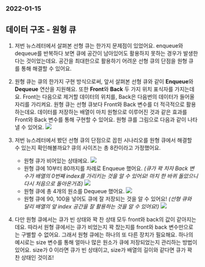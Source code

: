 ### 2022-01-15

## 데이터 구조 - 원형 큐
1. 저번 뉴스레터에서 살펴본 선형 큐는 한가지 문제점이 있었어요. 
enqueue와 dequeue를 반복하다 보면 큐에 공간이 남아있어도 활용하지 못하는 경우가 발생한다는 것이었는데요. 
공간을 최대한으로 활용하기 어려운 선형 큐의 단점을 원형 큐를 통해 해결할 수 있어요. 

2. 원형 큐는 큐의 한가지 구현 방식으로써, 앞서 살펴본 선형 큐와 같이 **Enqueue**와 **Dequeue** 연산을 지원해요. 
또한 **Front**와 **Back** 두 가지 위치 표식자를 가지는데요. 
Front는 다음으로 제거할 데이터의 위치를, Back은 다음번의 데이터가 들어올 자리를 가리켜요.
원형 큐는 선형 큐보다 Front와 Back 변수를 더 적극적으로 활용하는데요. 
데이터를 저장하는 배열이 마치 원형으로 이루어진 것과 같은 효과를 Front와 Back 변수를 통해 구현할 수 있어요. 
원형 큐를 그림으로 다음과 같이 나타낼 수 있어요. 
![](../images/2021-01-15-circular-queue.png)

3. 저번 뉴스레터에서 봤던 선형 큐의 단점으로 꼽힌 시나리오를 원형 큐에서 해결할 수 있는지 확인해볼까요? 
큐의 사이즈는 총 8칸이라고 가정했어요. 
    - 원형 큐가 비어있는 상태에요. 
    ![](../images/2021-01-15-empty-cqueue.png)
    - 원형 큐에 10부터 80까지를 차례로 Enqueue 했어요. *(큐가 꽉 차자 Back 변수가 배열의 0번째 index를 가리키는 것을 알 수 있어요! 마치 한 바퀴 돌았으니 다시 처음으로 돌아온거죠)*
    ![](../images/2021-01-15-full-cqueue.png)
    - 원형 큐에 총 4개의 원소를 Dequeue 했어요. 
    ![](../images/2021-01-15-half-cqueue.png)
    - 원형 큐에 90, 100을 넣어도 큐에 잘 저장되는 것을 알 수 있어요! *(선형 큐와 달리 배열의 앞 index 공간을 잘 활용하는 것을 알 수 있어요!)*
    ![](../images/2021-01-15-final-cqueue.png)

4. 다만 원형 큐에서는 큐가 빈 상태와 꽉 찬 상태 모두 front와 back의 값이 같아지는데요. 
따라서 원형 큐에서는 큐가 비었는지 꽉 찼는지를 front와 back 변수만으로는 구별할 수 없어요. 
그래서 원형 큐에는 하나의 또 다른 장치가 필요해요. 
하나의 예시로는 size 변수를 통해 얼마나 많은 원소가 큐에 저장되었는지 관리하는 방법이 있어요. 
size가 0 이라면 큐가 빈 상태이고, size가 배열의 길이와 같다면 큐가 꽉 찬 상태인 것이죠!
